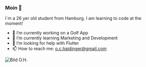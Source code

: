 ### Moin 🏰

I´m a 26 yer old student from Hamburg. I am learning to code at the moment!

- 🔭 I’m currently working on a Golf App
- 🌱 I’m currently learning Marketing and Development
- 🤔 I’m looking for help with Flutter
- 📫 How to reach me: o.c.haidinger@gmail.com

![Bild O.H.](https://upload.wikimedia.org/wikipedia/commons/b/ba/Anonymous_Hacker.png)

<!--
**OswaldHaidinger/OswaldHaidinger** is a ✨ _special_ ✨ repository because its `README.md` (this file) appears on your GitHub profile.

Here are some ideas to get you started:

- 🔭 I’m currently working on ...
- 🌱 I’m currently learning ...
- 👯 I’m looking to collaborate on ...
- 🤔 I’m looking for help with ...
- 💬 Ask me about ...
- 📫 How to reach me: ...
- 😄 Pronouns: ...
- ⚡ Fun fact: ...
-->
